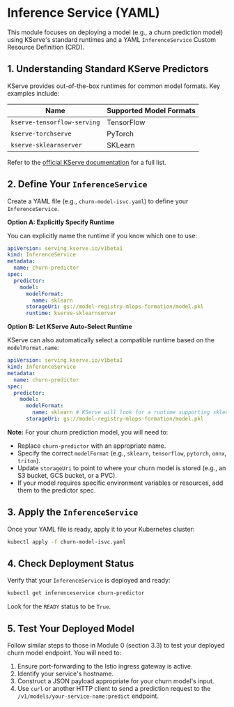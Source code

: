 # Inference Service (YAML)

This module focuses on deploying a model (e.g., a churn prediction model) using KServe's standard runtimes and a YAML `InferenceService` Custom Resource Definition (CRD).

## 1. Understanding Standard KServe Predictors

KServe provides out-of-the-box runtimes for common model formats. Key examples include:

| Name                      | Supported Model Formats |
| ------------------------- | ----------------------- |
| `kserve-tensorflow-serving` | TensorFlow              |
| `kserve-torchserve`         | PyTorch                 |
| `kserve-sklearnserver`      | SKLearn                 |

Refer to the [official KServe documentation](https://kserve.github.io/website/0.11/modelserving/servingruntimes/) for a full list.

## 2. Define Your `InferenceService`

Create a YAML file (e.g., `churn-model-isvc.yaml`) to define your `InferenceService`.

**Option A: Explicitly Specify Runtime**

You can explicitly name the runtime if you know which one to use:

```yaml
apiVersion: serving.kserve.io/v1beta1
kind: InferenceService
metadata:
  name: churn-predictor
spec:
  predictor:
    model:
      modelFormat:
        name: sklearn
      storageUri: gs://model-registry-mlops-formation/model.pkl 
      runtime: kserve-sklearnserver 
```

**Option B: Let KServe Auto-Select Runtime**

KServe can also automatically select a compatible runtime based on the `modelFormat.name`:

```yaml
apiVersion: serving.kserve.io/v1beta1
kind: InferenceService
metadata:
  name: churn-predictor
spec:
  predictor:
    model:
      modelFormat:
        name: sklearn # KServe will look for a runtime supporting sklearn
      storageUri: gs://model-registry-mlops-formation/model.pkl
```

**Note:** For your churn prediction model, you will need to:
-   Replace `churn-predictor` with an appropriate name.
-   Specify the correct `modelFormat` (e.g., `sklearn`, `tensorflow`, `pytorch`, `onnx`, `triton`).
-   Update `storageUri` to point to where your churn model is stored (e.g., an S3 bucket, GCS bucket, or a PVC).
-   If your model requires specific environment variables or resources, add them to the predictor spec.

## 3. Apply the `InferenceService`

Once your YAML file is ready, apply it to your Kubernetes cluster:

```bash
kubectl apply -f churn-model-isvc.yaml
```

## 4. Check Deployment Status

Verify that your `InferenceService` is deployed and ready:

```bash
kubectl get inferenceservice churn-predictor
```

Look for the `READY` status to be `True`.

## 5. Test Your Deployed Model

Follow similar steps to those in Module 0 (section 3.3) to test your deployed churn model endpoint. You will need to:
1.  Ensure port-forwarding to the Istio ingress gateway is active.
2.  Identify your service's hostname.
3.  Construct a JSON payload appropriate for your churn model's input.
4.  Use `curl` or another HTTP client to send a prediction request to the `/v1/models/your-service-name:predict` endpoint.